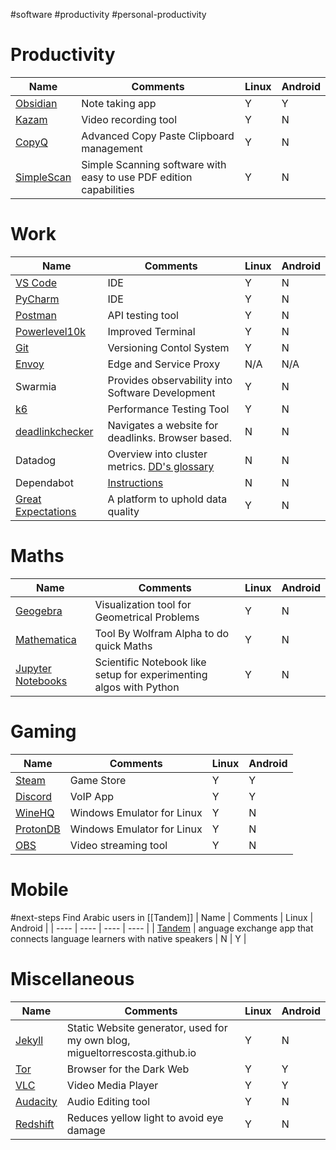 #software #productivity #personal-productivity 
# Productivity
| Name | Comments | Linux | Android |
| ---- | ---- | ---- | ---- |
| [Obsidian](https://obsidian.md/) | Note taking app | Y | Y |
| [Kazam](https://github.com/henrywoo/kazam) | Video recording tool | Y | N |
| [CopyQ](https://github.com/hluk/CopyQ) | Advanced Copy Paste Clipboard management | Y | N |
| [SimpleScan](https://manpages.ubuntu.com/manpages/bionic/man1/simple-scan.1.html) | Simple Scanning software with easy to use PDF edition capabilities | Y | N |

# Work
| Name | Comments | Linux | Android |
| ---- | ---- | ---- | ---- |
| [VS Code](https://code.visualstudio.com/) | IDE | Y | N |
| [PyCharm](https://www.jetbrains.com/pycharm/) | IDE | Y | N |
| [Postman](https://www.postman.com/) | API testing tool | Y | N |
| [Powerlevel10k](https://github.com/romkatv/powerlevel10k) | Improved Terminal | Y | N |
| [Git](https://git-scm.com/) | Versioning Contol System | Y | N |
| [Envoy](https://www.envoyproxy.io/) | Edge and Service Proxy | N/A | N/A |
| Swarmia | Provides observability into Software Development | Y | N |
| [k6](https://k6.io) | Performance Testing Tool | Y | N |
| [deadlinkchecker](https://deadlinkchecker.com) | Navigates a website for deadlinks. Browser based. | N | N |
| Datadog | Overview into cluster metrics. [DD's glossary](https://docs.datadoghq.com/tracing/glossary/) | N | N |
| Dependabot | [Instructions](https://github.com/dependabot/dependabot-core#how-to-run-dependabot) | N | N |
| [Great Expectations](https://greatexpectations.io/) | A platform to uphold data quality | Y | N |

# Maths
| Name | Comments | Linux | Android |
| ---- | ---- | ---- | ---- |
| [Geogebra](https://www.geogebra.org) | Visualization tool for Geometrical Problems | Y | N |
| [Mathematica](https://www.wolfram.com/mathematica/) | Tool By Wolfram Alpha to do quick Maths | Y | N |
| [Jupyter Notebooks](https://jupyter.org/) | Scientific Notebook like setup for experimenting algos with Python | Y | N |


# Gaming
| Name | Comments | Linux | Android |
| ---- | ---- | ---- | ---- |
| [Steam](https://store.steampowered.com) | Game Store | Y | Y |
| [Discord](https://discord.com/) | VoIP App | Y | Y |
| [WineHQ](https://www.winehq.org/) | Windows Emulator for Linux | Y | N |
| [ProtonDB](https://www.protondb.com/) | Windows Emulator for Linux | Y | N |
| [OBS](https://obsproject.com/) | Video streaming tool | Y | N |

# Mobile
#next-steps Find Arabic users in [[Tandem]]
| Name | Comments | Linux | Android |
| ---- | ---- | ---- | ---- |
| [Tandem](https://www.tandem.net/) | anguage exchange app that connects language learners with native speakers | N | Y |

# Miscellaneous
| Name | Comments | Linux | Android |
| ---- | ---- | ---- | ---- |
| [Jekyll](https://jekyllrb.com/) | Static Website generator, used for my own blog, migueltorrescosta.github.io | Y | N |
| [Tor](https://www.torproject.org) | Browser for the Dark Web | Y | Y |
| [VLC](https://www.videolan.org/) | Video Media Player | Y | Y |
| [Audacity](https://www.audacityteam.org/) | Audio Editing tool | Y | N |
| [Redshift](http://jonls.dk/redshift/) | Reduces yellow light to avoid eye damage | Y | N |

